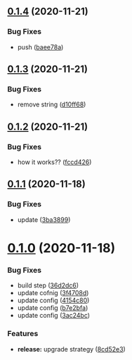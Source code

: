 ## [0.1.4](https://github.com/talyguryn/sample-npm-package/compare/v0.1.3...v0.1.4) (2020-11-21)


### Bug Fixes

* push ([baee78a](https://github.com/talyguryn/sample-npm-package/commit/baee78aa2d158036bd2a58063aa2bbbf96d0b756))

## [0.1.3](https://github.com/talyguryn/sample-npm-package/compare/v0.1.2...v0.1.3) (2020-11-21)


### Bug Fixes

* remove string ([d10ff68](https://github.com/talyguryn/sample-npm-package/commit/d10ff6833fde9b1047c103fdc86b14973d4c62d7))

## [0.1.2](https://github.com/talyguryn/sample-npm-package/compare/v0.1.1...v0.1.2) (2020-11-21)


### Bug Fixes

* how it works?? ([fccd426](https://github.com/talyguryn/sample-npm-package/commit/fccd4261274532784a41d06c53ffcb6d1cea3888))

## [0.1.1](https://github.com/talyguryn/sample-npm-package/compare/v0.1.0...v0.1.1) (2020-11-18)


### Bug Fixes

* update ([3ba3899](https://github.com/talyguryn/sample-npm-package/commit/3ba38999547c4d2d30a6a0a854e2d51e9d7ebf6f))

# [0.1.0](https://github.com/talyguryn/sample-npm-package/compare/v0.0.23...v0.1.0) (2020-11-18)


### Bug Fixes

* build step ([36d2dc6](https://github.com/talyguryn/sample-npm-package/commit/36d2dc6bd6b524f14d8f7aab21a0333ca227ec7e))
* update cofnig ([3f4708d](https://github.com/talyguryn/sample-npm-package/commit/3f4708d14f4e25e960cd4b512fab5b3238a6002d))
* update config ([4154c80](https://github.com/talyguryn/sample-npm-package/commit/4154c802c34d6a350b1bf194c382c25aa8e89ba1))
* update config ([b7e2bfa](https://github.com/talyguryn/sample-npm-package/commit/b7e2bfa73c52616ed0184ac09ada34c40ce23fc2))
* update config ([3ac24bc](https://github.com/talyguryn/sample-npm-package/commit/3ac24bcb1ef232f35e1af0a614751a22dd77072b))


### Features

* **release:** upgrade strategy ([8cd52e3](https://github.com/talyguryn/sample-npm-package/commit/8cd52e3b9010582174192f21a6d97c305c3109df))
